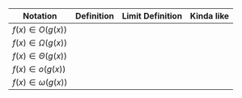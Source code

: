 

| Notation                | Definition | Limit Definition | Kinda like |
| ----------------------- | ---------- | ---------------- | ---------- |
| $f(x) \in O(g(x))$      |            |                  |            |
| $f(x) \in \Omega(g(x))$ |            |                  |            |
| $f(x) \in \Theta(g(x))$ |            |                  |            |
| $f(x) \in o(g(x))$      |            |                  |            |
| $f(x) \in \omega(g(x))$ |            |                  |            |

